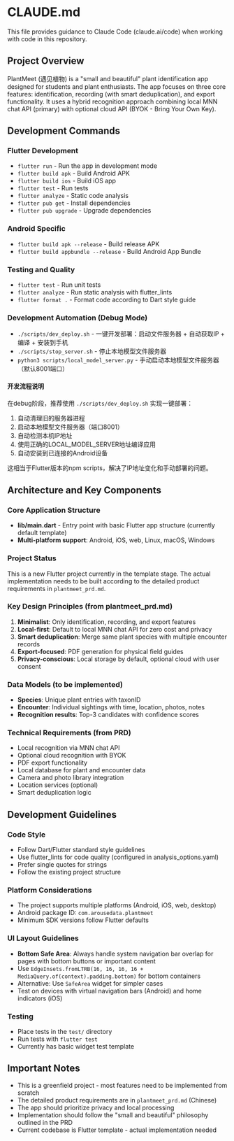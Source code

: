 # CLAUDE.md

This file provides guidance to Claude Code (claude.ai/code) when working with code in this repository.

## Project Overview

PlantMeet (遇见植物) is a "small and beautiful" plant identification app designed for students and plant enthusiasts. The app focuses on three core features: identification, recording (with smart deduplication), and export functionality. It uses a hybrid recognition approach combining local MNN chat API (primary) with optional cloud API (BYOK - Bring Your Own Key).

## Development Commands

### Flutter Development
- `flutter run` - Run the app in development mode
- `flutter build apk` - Build Android APK
- `flutter build ios` - Build iOS app
- `flutter test` - Run tests
- `flutter analyze` - Static code analysis
- `flutter pub get` - Install dependencies
- `flutter pub upgrade` - Upgrade dependencies

### Android Specific
- `flutter build apk --release` - Build release APK
- `flutter build appbundle --release` - Build Android App Bundle

### Testing and Quality
- `flutter test` - Run unit tests
- `flutter analyze` - Run static analysis with flutter_lints
- `flutter format .` - Format code according to Dart style guide

### Development Automation (Debug Mode)
- `./scripts/dev_deploy.sh` - 一键开发部署：启动文件服务器 + 自动获取IP + 编译 + 安装到手机
- `./scripts/stop_server.sh` - 停止本地模型文件服务器
- `python3 scripts/local_model_server.py` - 手动启动本地模型文件服务器（默认8001端口）

#### 开发流程说明
在debug阶段，推荐使用 `./scripts/dev_deploy.sh` 实现一键部署：
1. 自动清理旧的服务器进程
2. 启动本地模型文件服务器（端口8001）
3. 自动检测本机IP地址
4. 使用正确的LOCAL_MODEL_SERVER地址编译应用
5. 自动安装到已连接的Android设备

这相当于Flutter版本的npm scripts，解决了IP地址变化和手动部署的问题。

## Architecture and Key Components

### Core Application Structure
- **lib/main.dart** - Entry point with basic Flutter app structure (currently default template)
- **Multi-platform support**: Android, iOS, web, Linux, macOS, Windows

### Project Status
This is a new Flutter project currently in the template stage. The actual implementation needs to be built according to the detailed product requirements in `plantmeet_prd.md`.

### Key Design Principles (from plantmeet_prd.md)
1. **Minimalist**: Only identification, recording, and export features
2. **Local-first**: Default to local MNN chat API for zero cost and privacy
3. **Smart deduplication**: Merge same plant species with multiple encounter records
4. **Export-focused**: PDF generation for physical field guides
5. **Privacy-conscious**: Local storage by default, optional cloud with user consent

### Data Models (to be implemented)
- **Species**: Unique plant entries with taxonID
- **Encounter**: Individual sightings with time, location, photos, notes
- **Recognition results**: Top-3 candidates with confidence scores

### Technical Requirements (from PRD)
- Local recognition via MNN chat API
- Optional cloud recognition with BYOK
- PDF export functionality
- Local database for plant and encounter data
- Camera and photo library integration
- Location services (optional)
- Smart deduplication logic

## Development Guidelines

### Code Style
- Follow Dart/Flutter standard style guidelines
- Use flutter_lints for code quality (configured in analysis_options.yaml)
- Prefer single quotes for strings
- Follow the existing project structure

### Platform Considerations
- The project supports multiple platforms (Android, iOS, web, desktop)
- Android package ID: `com.arousedata.plantmeet`
- Minimum SDK versions follow Flutter defaults

### UI Layout Guidelines
- **Bottom Safe Area**: Always handle system navigation bar overlap for pages with bottom buttons or important content
- Use `EdgeInsets.fromLTRB(16, 16, 16, 16 + MediaQuery.of(context).padding.bottom)` for bottom containers
- Alternative: Use `SafeArea` widget for simpler cases
- Test on devices with virtual navigation bars (Android) and home indicators (iOS)

### Testing
- Place tests in the `test/` directory
- Run tests with `flutter test`
- Currently has basic widget test template

## Important Notes

- This is a greenfield project - most features need to be implemented from scratch
- The detailed product requirements are in `plantmeet_prd.md` (Chinese)
- The app should prioritize privacy and local processing
- Implementation should follow the "small and beautiful" philosophy outlined in the PRD
- Current codebase is Flutter template - actual implementation needed